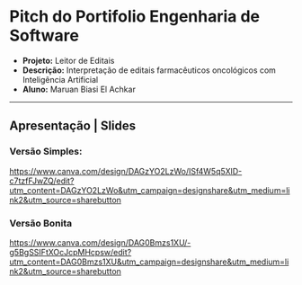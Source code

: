 # Pitch do Portifolio Engenharia de Software

- **Projeto:** Leitor de Editais
- **Descrição:** Interpretação de editais farmacêuticos oncológicos com Inteligência Artificial
- **Aluno:** Maruan Biasi El Achkar

--------------------

## Apresentação | Slides

### Versão Simples:
https://www.canva.com/design/DAGzYO2LzWo/ISf4W5q5XlD-c7tzfFJwZQ/edit?utm_content=DAGzYO2LzWo&utm_campaign=designshare&utm_medium=link2&utm_source=sharebutton

### Versão Bonita
https://www.canva.com/design/DAG0Bmzs1XU/-g5BgSSIFtXOcJcpMHcpsw/edit?utm_content=DAG0Bmzs1XU&utm_campaign=designshare&utm_medium=link2&utm_source=sharebutton

